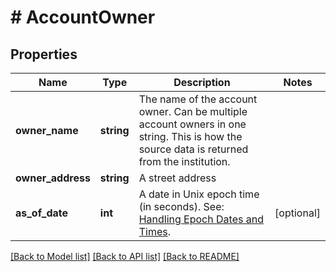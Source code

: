 # # AccountOwner

## Properties

Name | Type | Description | Notes
------------ | ------------- | ------------- | -------------
**owner_name** | **string** | The name of the account owner. Can be multiple account owners in one string. This is how the source data is returned from the institution. |
**owner_address** | **string** | A street address |
**as_of_date** | **int** | A date in Unix epoch time (in seconds). See: [Handling Epoch Dates and Times](https://developer.mastercard.com/open-banking-us/documentation/codes-and-formats/). | [optional]

[[Back to Model list]](../../README.md#models) [[Back to API list]](../../README.md#endpoints) [[Back to README]](../../README.md)
